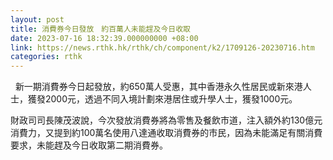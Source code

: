 ```yaml
---
layout: post
title: 消費券今日發放　約百萬人未能趕及今日收取
date: 2023-07-16 18:32:39.000000000 +08:00
link: https://news.rthk.hk/rthk/ch/component/k2/1709126-20230716.htm
categories: rthk
---
```


  新一期消費券今日起發放，約650萬人受惠，其中香港永久性居民或新來港人士，獲發2000元，透過不同入境計劃來港居住或升學人士，獲發1000元。

財政司司長陳茂波說，今次發放消費券將為零售及餐飲市道，注入額外約130億元消費力，又提到約100萬名使用八達通收取消費券的市民，因為未能滿足有關消費要求，未能趕及今日收取第二期消費券。
